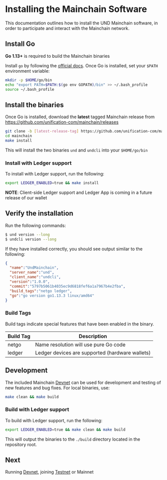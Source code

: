 # Installing the Mainchain Software

This documentation outlines how to install the UND Mainchain software, in
order to participate and interact with the Mainchain network.

## Install Go

**Go 1.13+** is required to build the Mainchain binaries

Install `go` by following the [official docs](https://golang.org/doc/install).
Once Go is installed, set your `$PATH` environment variable:

```bash
mkdir -p $HOME/go/bin
echo "export PATH=$PATH:$(go env GOPATH)/bin" >> ~/.bash_profile
source ~/.bash_profile
```

## Install the binaries

Once Go is installed, download the **latest** tagged Mainchain release from
https://github.com/unification-com/mainchain/releases

```bash
git clone -b [latest-release-tag] https://github.com/unification-com/mainchain
cd mainchain
make install
```

This will install the two binaries `und` and `undcli` into your `$HOME/go/bin`

### Install with Ledger support

To install with Ledger support, run the following:

```bash
export LEDGER_ENABLED=true && make install
```

**NOTE**: Client-side Ledger support and Ledger App is coming in a future release of our wallet

## Verify the installation

Run the following commands:

```bash
$ und version --long
$ undcli version --long
```

If they have installed correctly, you should see output similar to the following:

```json
{
  "name":"UndMainchain",
  "server_name":"und",
  "client_name":"undcli",
  "version":"1.0.0",
  "commit":"5797b5061b4035ec9d6818fef6a1a7967b4e2fba",
  "build_tags":"netgo ledger",
  "go":"go version go1.13.3 linux/amd64"
}
```

### Build Tags

Build tags indicate special features that have been enabled in the binary.

| Build Tag | Description                                     |
| --------- | ----------------------------------------------- |
| netgo     | Name resolution will use pure Go code           |
| ledger    | Ledger devices are supported (hardware wallets) |


## Development

The included Mainchain [Devnet](local-devnet.md) can be used for development
and testing of new features and bug fixes. For local binaries, use:

```bash
make clean && make build
```

### Build with Ledger support

To build with Ledger support, run the following:

```bash
export LEDGER_ENABLED=true && make clean && make build
```

This will output the binaries to the `./build` directory located in the repository 
root.

## Next

Running [Devnet](local-devnet.md), joining [Testnet](join-testnet.md) or Mainnet
